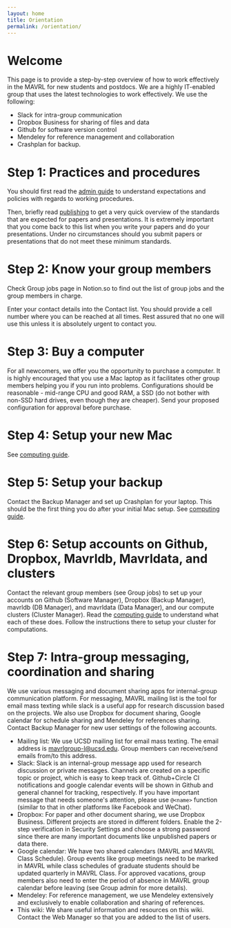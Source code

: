 ```yaml
---
layout: home
title: Orientation
permalink: /orientation/
---
```


# Welcome

This page is to provide a step-by-step overview of how to work effectively in the MAVRL for new students and postdocs. We are a highly IT-enabled group that uses the latest technologies to work effectively. We use the following:

* Slack for intra-group communication
* Dropbox Business for sharing of files and data
* Github for software version control
* Mendeley for reference management and collaboration
* Crashplan for backup.

# Step 1: Practices and procedures

You should first read the [admin guide](/admin) to understand expectations and policies with regards to working procedures.

Then, briefly read [publishing](/publishing) to get a very quick overview of the standards that are expected for papers and presentations. It is extremely important that you come back to this list when you write your papers and do your presentations. Under no circumstances should you submit papers or presentations that do not meet these minimum standards.

# Step 2: Know your group members

Check Group jobs page in Notion.so to find out the list of group jobs and the group members in charge.

Enter your contact details into the Contact list. You should provide a cell number where you can be reached at all times. Rest assured that no one will use this unless it is absolutely urgent to contact you.

# Step 3: Buy a computer

For all newcomers, we offer you the opportunity to purchase a computer. It is highly encouraged that you use a Mac laptop as it facilitates other group members helping you if you run into problems. Configurations should be reasonable - mid-range CPU and good RAM, a SSD (do not bother with non-SSD hard drives, even though they are cheaper). Send your proposed configuration for approval before purchase.

# Step 4: Setup your new Mac

See [computing guide](/computing).

# Step 5: Setup your backup

Contact the Backup Manager and set up Crashplan for your laptop. This should be the first thing you do after your initial Mac setup. See [computing guide](/computing).

# Step 6: Setup accounts on Github, Dropbox, Mavrldb, Mavrldata, and clusters

Contact the relevant group members (see Group jobs) to set up your accounts on Github (Software Manager), Dropbox (Backup Manager), mavrldb (DB Manager), and mavrldata (Data Manager), and our compute clusters (Cluster Manager). Read the [computing guide](/computing) to understand what each of these does. Follow the instructions there to setup your cluster for computations.

# Step 7: Intra-group messaging, coordination and sharing

We use various messaging and document sharing apps for internal-group communication platform. For messaging, MAVRL mailing list is the tool for email mass texting while slack is a useful app for research discussion based on the projects. We also use Dropbox for document sharing, Google calendar for schedule sharing and Mendeley for references sharing. Contact Backup Manager for new user settings of the following accounts.

* Mailing list: We use UCSD mailing list for email mass texting. The email address is mavrlgroup-l@ucsd.edu. Group members can receive/send emails from/to this address.
* Slack: Slack is an internal-group message app used for research discussion or private messages. Channels are created on a specific topic or project, which is easy to keep track of. Github+Circle CI notifications and google calendar events will be shown in Github and general channel for tracking, respectively. If you have important message that needs someone's attention, please use `@<name>` function (similar to that in other platforms like Facebook and WeChat).
* Dropbox: For paper and other document sharing, we use Dropbox Business. Different projects are stored in different folders. Enable the 2-step verification in Security Settings and choose a strong password since there are many important documents like unpublished papers or data there.
* Google calendar: We have two shared calendars (MAVRL and MAVRL Class Schedule). Group events like group meetings need to be marked in MAVRL while class schedules of graduate students should be updated quarterly in MAVRL Class. For approved vacations, group members also need to enter the period of absence in MAVRL group calendar before leaving (see Group admin for more details).
* Mendeley: For reference management, we use Mendeley extensively and exclusively to enable collaboration and sharing of references.
* This wiki: We share useful information and resources on this wiki. Contact the Web Manager so that you are added to the list of users.
